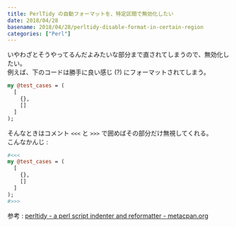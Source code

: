```yaml
---
title: PerlTidy の自動フォーマットを、特定区間で無効化したい
date: 2018/04/28
basename: 2018/04/28/perltidy-disable-format-in-certain-region
categories: ["Perl"]
---
```


いやわざとそうやってるんだよみたいな部分まで直されてしまうので、無効化したい。  
例えば、下のコードは勝手に良い感じ (?) にフォーマットされてしまう。

```perl
my @test_cases = (
  [
    {},
    []
  ]
);
```

そんなときはコメント `<<<` と `>>>` で囲めばその部分だけ無視してくれる。  
こんなかんじ :

```perl
#<<<
my @test_cases = (
  [
    {},
    []
  ]
);
#>>>
```

参考 : [perltidy - a perl script indenter and reformatter - metacpan.org](https://metacpan.org/pod/release/SHANCOCK/Perl-Tidy-20180220/bin/perltidy#Skipping-Selected-Sections-of-Code)
